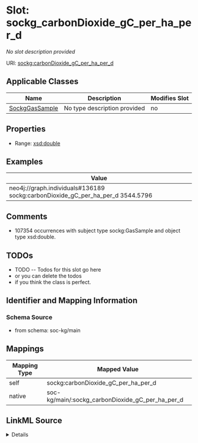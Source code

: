 

# Slot: sockg_carbonDioxide_gC_per_ha_per_d


_No slot description provided_





URI: [sockg:carbonDioxide_gC_per_ha_per_d](http://www.semanticweb.org/sockg/ontologies/2024/0/soil-carbon-ontology/carbonDioxide_gC_per_ha_per_d)



<!-- no inheritance hierarchy -->





## Applicable Classes

| Name | Description | Modifies Slot |
| --- | --- | --- |
| [SockgGasSample](../classes/SockgGasSample.md) | No type description provided |  no  |







## Properties

* Range: [xsd:double](http://www.w3.org/2001/XMLSchema#double)






## Examples

| Value |
| --- |
| neo4j://graph.individuals#136189 sockg:carbonDioxide_gC_per_ha_per_d 3544.5796 |

## Comments

* 107354 occurrences with subject type sockg:GasSample and object type xsd:double.

## TODOs

* TODO -- Todos for this slot go here
* or you can delete the todos
* if you think the class is perfect.

## Identifier and Mapping Information







### Schema Source


* from schema: soc-kg/main




## Mappings

| Mapping Type | Mapped Value |
| ---  | ---  |
| self | sockg:carbonDioxide_gC_per_ha_per_d |
| native | soc-kg/main/:sockg_carbonDioxide_gC_per_ha_per_d |




## LinkML Source

<details>
```yaml
name: sockg_carbonDioxide_gC_per_ha_per_d
description: No slot description provided
todos:
- TODO -- Todos for this slot go here
- or you can delete the todos
- if you think the class is perfect.
comments:
- 107354 occurrences with subject type sockg:GasSample and object type xsd:double.
examples:
- value: neo4j://graph.individuals#136189 sockg:carbonDioxide_gC_per_ha_per_d 3544.5796
from_schema: soc-kg/main
rank: 1000
slot_uri: sockg:carbonDioxide_gC_per_ha_per_d
alias: sockg_carbonDioxide_gC_per_ha_per_d
domain_of:
- sockg_GasSample
range: double

```
</details>
